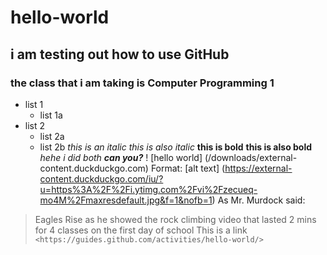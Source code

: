 # hello-world
## i am testing out how to use GitHub
### the class that i am taking is Computer Programming 1
* list 1
  * list 1a
* list 2 
  * list 2a
  * list 2b
*this is an italic*
_this is also italic_
**this is bold**
__this is also bold__
_hehe i did *both* **can you?**_
! [hello world] (/downloads/external-content.duckduckgo.com)
Format: [alt text] (https://external-content.duckduckgo.com/iu/?u=https%3A%2F%2Fi.ytimg.com%2Fvi%2Fzecueq-mo4M%2Fmaxresdefault.jpg&f=1&nofb=1)
As Mr. Murdock said:
> Eagles Rise
as he showed the rock climbing video that lasted 2 mins for 4 classes on the first day of school
This is a link `<https://guides.github.com/activities/hello-world/>`
